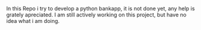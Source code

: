 In this Repo i try to develop a python bankapp, 
it is not done yet, any help is grately apreciated.
I am still actively working on this project, but have no idea what i am doing.
